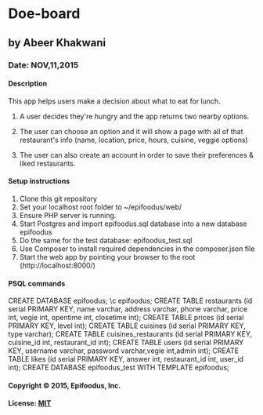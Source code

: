 # Doe-board
###
## by Abeer Khakwani
### Date: NOV,11,2015
#### Description

This app helps users make a decision about what to eat for lunch.

1. A user decides they're hungry and the app returns two nearby options.

2. The user can choose an option and it will show a page with all of that restaurant's info (name, location, price, hours, cuisine, veggie options)

3. The user can also create an account in order to save their preferences & liked restaurants.


#### Setup instructions
1. Clone this git repository
2. Set your localhost root folder to ~/epifoodus/web/
3. Ensure PHP server is running.
4. Start Postgres and import epifoodus.sql database into a new database epifoodus
5. Do the same for the test database: epifoodus_test.sql
6. Use Composer to install required dependencies in the composer.json file
7. Start the web app by pointing your browser to the root (http://localhost:8000/)


#### PSQL commands
CREATE DATABASE epifoodus;
\c epifoodus;
CREATE TABLE restaurants (id serial PRIMARY KEY, name varchar, address varchar, phone varchar, price int, vegie int, opentime int, closetime int);
CREATE TABLE prices (id serial PRIMARY KEY, level int);
CREATE TABLE cuisines (id serial PRIMARY KEY, type varchar);
CREATE TABLE cuisines_restaurants (id serial PRIMARY KEY, cuisine_id int, restaurant_id int);
CREATE TABLE users (id serial PRIMARY KEY, username varchar, password varchar,vegie int,admin int);
CREATE TABLE likes (id serial PRIMARY KEY, answer int, restaurant_id int, user_id int);
CREATE DATABASE epifoodus_test WITH TEMPLATE epifoodus;

#### Copyright © 2015, Epifoodus, Inc.

#### License: [MIT](https://github.com/twbs/bootstrap/blob/master/LICENSE)  
